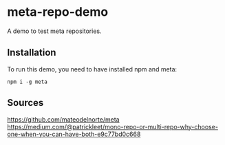 # meta-repo-demo
A demo to test meta repositories.

## Installation
To run this demo, you need to have installed npm and meta:
```
npm i -g meta
```

## Sources
https://github.com/mateodelnorte/meta
https://medium.com/@patrickleet/mono-repo-or-multi-repo-why-choose-one-when-you-can-have-both-e9c77bd0c668

